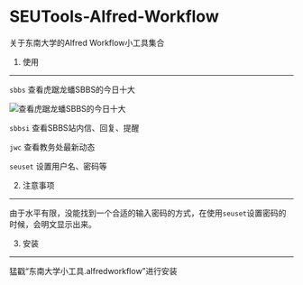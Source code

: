 SEUTools-Alfred-Workflow
========================

关于东南大学的Alfred Workflow小工具集合

1. 使用
--------
`sbbs` 查看虎踞龙蟠SBBS的今日十大

![查看虎踞龙蟠SBBS的今日十大](https://raw.github.com/frederickjoe/my_images/master/screenshot1.png)

`sbbsi` 查看SBBS站内信、回复、提醒

`jwc` 查看教务处最新动态

`seuset` 设置用户名、密码等

2. 注意事项
-------
由于水平有限，没能找到一个合适的输入密码的方式，在使用`seuset`设置密码的时候，会明文显示出来。

3. 安装
-------
猛戳“东南大学小工具.alfredworkflow”进行安装
